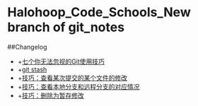 # Halohoop_Code_Schools_New branch of git_notes
##Changelog

* +[七个你无法忽视的Git使用技巧](https://github.com/halohoop/Halohoop_Code_Schools_New/blob/git_notes/Git/git_notes/%E4%B8%83%E4%B8%AA%E4%BD%A0%E6%97%A0%E6%B3%95%E5%BF%BD%E8%A7%86%E7%9A%84Git%E4%BD%BF%E7%94%A8%E6%8A%80%E5%B7%A7.md#%E4%B8%83%E4%B8%AA%E4%BD%A0%E6%97%A0%E6%B3%95%E5%BF%BD%E8%A7%86%E7%9A%84git%E4%BD%BF%E7%94%A8%E6%8A%80%E5%B7%A7)
* +[git stash]()
* +[技巧：查看某次提交的某个文件的修改]()
* +[技巧：查看本地分支和远程分支的对应情况]()
* +[技巧：删除为暂存修改]()
